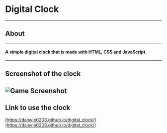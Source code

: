 # Digital Clock
***
## About
---
#### A simple digital clock that is made with HTML, CSS and JavaScript.
---
## Screenshot of the clock
![Game Screenshot](https://media.giphy.com/media/xcl6xJnGIl9Pi9JqrC/giphy.gif)
---
## Link to use the clock
[https://daisyle0203.github.io/digital_clock/](https://daisyle0203.github.io/digital_clock/)
